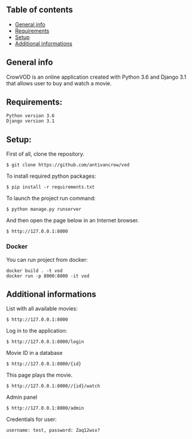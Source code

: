 ## Table of contents
* [General info](#general-info)
* [Requirements](#requirements)
* [Setup](#setup)
* [Additional informations](#additional-informations)
## General info
CrowVOD is an online application created with Python 3.6 and Django 3.1 that allows user to buy and watch a movie. 

## Requirements:
```
Python version 3.6
Django version 3.1
```
## Setup:

First of all, clone the repository. 
```
$ git clone https://github.com/antivancrow/vod
```

To install required python packages:
```
$ pip install -r requirements.txt
```

To launch the project run command:
```
$ python manage.py runserver
```

And then open the page below in an Internet browser. 
```
$ http://127.0.0.1:8000 
```

### Docker

You can run project from docker:
```
docker build . -t vod
docker run -p 8000:8000 -it vod
```

## Additional informations
List with all available movies:
```
$ http://127.0.0.1:8000
```
Log in to the application:
```
$ http://127.0.0.1:8000/login
```
Movie ID in a database
```
$ http://127.0.0.1:8000/{id}
```
This page plays the movie. 
```
$ http://127.0.0.1:8000//{id}/watch
```
Admin panel
```
$ http://127.0.0.1:8000/admin 
```

Credentials for user:
```
username: test, password: Zaq12wsx?
``` 
